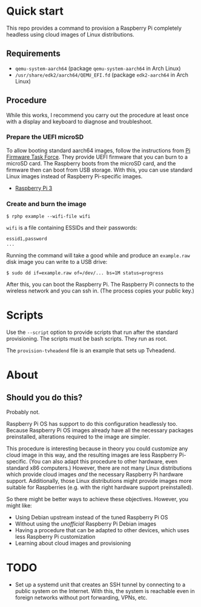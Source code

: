 # Quick start

This repo provides a command to provision a Raspberry Pi completely headless using cloud images of Linux distributions.

## Requirements

* `qemu-system-aarch64` (package `qemu-system-aarch64` in Arch Linux)
* `/usr/share/edk2/aarch64/QEMU_EFI.fd` (package `edk2-aarch64` in Arch Linux)

## Procedure

While this works, I recommend you carry out the procedure at least once with a display and keyboard to diagnose and troubleshoot.

### Prepare the UEFI microSD

To allow booting standard aarch64 images, follow the instructions from [Pi Firmware Task Force](https://github.com/pftf).
They provide UEFI firmware that you can burn to a microSD card.
The Raspberry boots from the microSD card, and the firmware then can boot from USB storage.
With this, you can use standard Linux images instead of Raspberry Pi-specific images.

* [Raspberry Pi 3](https://github.com/pftf/RPi3)

### Create and burn the image

```
$ rphp example --wifi-file wifi
```

`wifi` is a file containing ESSIDs and their passwords:

```
essid1,password
...
```

Running the command will take a good while and produce an `example.raw` disk image you can write to a USB drive:

```
$ sudo dd if=example.raw of=/dev/... bs=1M status=progress
```

After this, you can boot the Raspberry Pi.
The Raspberry Pi connects to the wireless network and you can ssh in.
(The process copies your public key.)

# Scripts

Use the `--script` option to provide scripts that run after the standard provisioning.
The scripts must be bash scripts.
They run as root.

The `provision-tvheadend` file is an example that sets up Tvheadend.

# About

## Should you do this?

Probably not.

Raspberry Pi OS has support to do this configuration headlessly too.
Because Raspberry Pi OS images already have all the necessary packages preinstalled, alterations required to the image are simpler.

This procedure is interesting because in theory you could customize any cloud image in this way, and the resulting images are less Raspberry Pi-specific.
(You can also adapt this procedure to other hardware, even standard x86 computers.)
However, there are not many Linux distributions which provide cloud images *and* the necessary Raspberry Pi hardware support.
Additionally, those Linux distributions might provide images more suitable for Raspberries (e.g. with the right hardware support preinstalled).

So there might be better ways to achieve these objectives.
However, you might like:

* Using Debian upstream instead of the tuned Raspberry Pi OS
* Without using the *unofficial* Raspberry Pi Debian images
* Having a procedure that can be adapted to other devices, which uses less Raspberry Pi customization
* Learning about cloud images and provisioning

# TODO

* Set up a systemd unit that creates an SSH tunnel by connecting to a public system on the Internet.
  With this, the system is reachable even in foreign networks without port forwarding, VPNs, etc.
